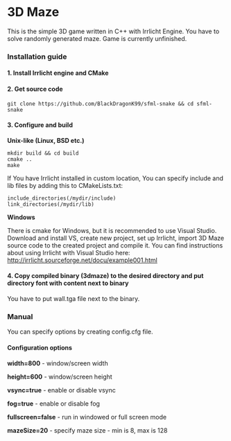 # 3D Maze
This is the simple 3D game written in C++ with Irrlicht Engine. You have to solve randomly generated maze. Game is currently unfinished.

### Installation guide

#### 1. Install Irrlicht engine and CMake

#### 2. Get source code

    git clone https://github.com/BlackDragonK99/sfml-snake && cd sfml-snake
    
#### 3. Configure and build
**Unix-like (Linux, BSD etc.)**

    mkdir build && cd build
    cmake ..
    make
    
If You have Irrlicht installed in custom location, You can specify include and lib files by adding this to CMakeLists.txt:

    include_directories(/mydir/include)
    link_directories(/mydir/lib)
    
**Windows**

There is cmake for Windows, but it is recommended to use Visual Studio. Download and install VS, create new project, set up Irrlicht, import 3D Maze source code to the created project and compile it. You can find instructions about using Irrlicht with Visual Studio here:
http://irrlicht.sourceforge.net/docu/example001.html
    
#### 4. Copy compiled binary (3dmaze) to the desired directory and put directory font with content next to binary
You have to put wall.tga file next to the binary.

### Manual
You can specify options by creating config.cfg file.

#### Configuration options
**width=800** - window/screen width

**height=600** - window/screen height

**vsync=true** - enable or disable vsync

**fog=true** - enable or disable fog

**fullscreen=false** - run in windowed or full screen mode

**mazeSize=20** - specify maze size - min is 8, max is 128
